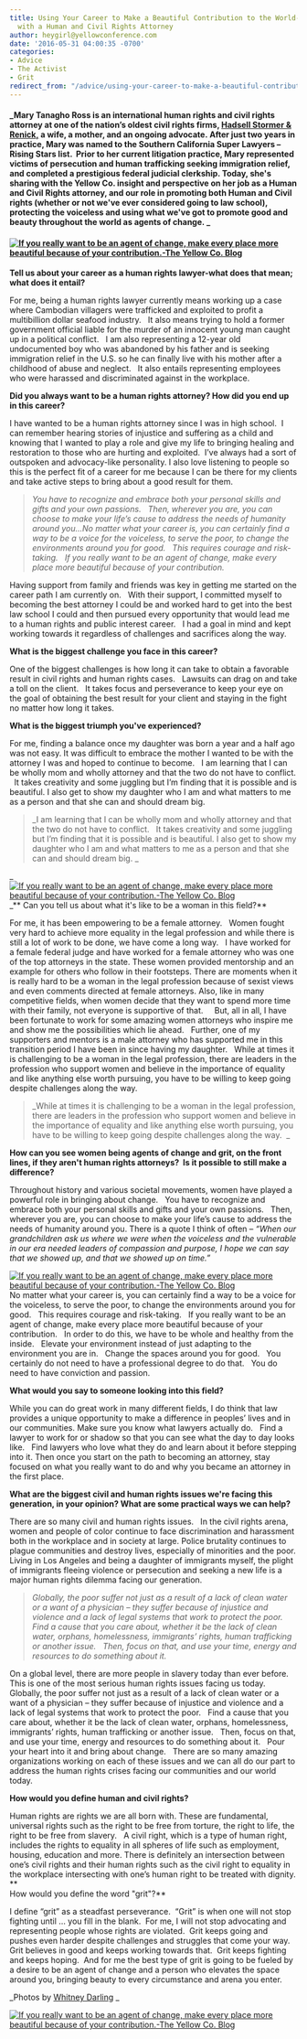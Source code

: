 ```yaml
---
title: Using Your Career to Make a Beautiful Contribution to the World-Our Interview
  with a Human and Civil Rights Attorney
author: heygirl@yellowconference.com
date: '2016-05-31 04:00:35 -0700'
categories:
- Advice
- The Activist
- Grit
redirect_from: "/advice/using-your-career-to-make-a-beautiful-contribution-to-the-world-our-interview-with-a-human-and-civil-rights-attorney/"
---
```


#### _Mary Tanagho Ross is an international human rights and civil rights attorney at one of the nation’s oldest civil rights firms, [Hadsell Stormer & Renick,](http://www.hadsellstormer.com/) a wife, a mother, and an ongoing advocate. After just two years in practice, Mary was named to the Southern California Super Lawyers – Rising Stars list.  Prior to her current litigation practice, Mary represented victims of persecution and human trafficking seeking immigration relief, and completed a prestigious federal judicial clerkship. Today, she's sharing with the Yellow Co. insight and perspective on her job as a Human and Civil Rights attorney, and our role in promoting both Human and Civil rights (whether or not we've ever considered going to law school), protecting the voiceless and using what we've got to promote good and beauty throughout the world as agents of change. _

#### [![If you really want to be an agent of change, make every place more beautiful because of your contribution.-The Yellow Co. Blog](https://yellow-blog-images.imgix.net/2016/05/IMG_0176.jpg)](https://yellow-blog-images.imgix.net/2016/05/IMG_0176.jpg)

**Tell us about your career as a human rights lawyer-what does that mean; what does it entail?**

For me, being a human rights lawyer currently means working up a case where Cambodian villagers were trafficked and exploited to profit a multibillion dollar seafood industry.   It also means trying to hold a former government official liable for the murder of an innocent young man caught up in a political conflict.   I am also representing a 12-year old undocumented boy who was abandoned by his father and is seeking immigration relief in the U.S. so he can finally live with his mother after a childhood of abuse and neglect.   It also entails representing employees who were harassed and discriminated against in the workplace.

**Did you always want to be a human rights attorney? How did you end up in this career?**

I have wanted to be a human rights attorney since I was in high school.  I can remember hearing stories of injustice and suffering as a child and knowing that I wanted to play a role and give my life to bringing healing and restoration to those who are hurting and exploited.  I’ve always had a sort of outspoken and advocacy-like personality. I also love listening to people so this is the perfect fit of a career for me because I can be there for my clients and take active steps to bring about a good result for them.

> _You have to recognize and embrace both your personal skills and gifts and your own passions.   Then, wherever you are, you can choose to make your life’s cause to address the needs of humanity around you...No matter what your career is, you can certainly find a way to be a voice for the voiceless, to serve the poor, to change the environments around you for good.   This requires courage and risk-taking.   If you really want to be an agent of change, make every place more beautiful because of your contribution._

Having support from family and friends was key in getting me started on the career path I am currently on.   With their support, I committed myself to becoming the best attorney I could be and worked hard to get into the best law school I could and then pursued every opportunity that would lead me to a human rights and public interest career.   I had a goal in mind and kept working towards it regardless of challenges and sacrifices along the way.  

**What is the biggest challenge you face in this career?**

One of the biggest challenges is how long it can take to obtain a favorable result in civil rights and human rights cases.   Lawsuits can drag on and take a toll on the client.   It takes focus and perseverance to keep your eye on the goal of obtaining the best result for your client and staying in the fight no matter how long it takes.

**What is the biggest triumph you've experienced?**

For me, finding a balance once my daughter was born a year and a half ago was not easy. It was difficult to embrace the mother I wanted to be with the attorney I was and hoped to continue to become.   I am learning that I can be wholly mom and wholly attorney and that the two do not have to conflict.   It takes creativity and some juggling but I’m finding that it is possible and is beautiful. I also get to show my daughter who I am and what matters to me as a person and that she can and should dream big. 

> _I am learning that I can be wholly mom and wholly attorney and that the two do not have to conflict.   It takes creativity and some juggling but I’m finding that it is possible and is beautiful. I also get to show my daughter who I am and what matters to me as a person and that she can and should dream big. _

_[![If you really want to be an agent of change, make every place more beautiful because of your contribution.-The Yellow Co. Blog](https://yellow-blog-images.imgix.net/2016/05/IMG_0320.jpg)](https://yellow-blog-images.imgix.net/2016/05/IMG_0320.jpg) _** Can you tell us about what it's like to be a woman in this field?**

For me, it has been empowering to be a female attorney.   Women fought very hard to achieve more equality in the legal profession and while there is still a lot of work to be done, we have come a long way.   I have worked for a female federal judge and have worked for a female attorney who was one of the top attorneys in the state. These women provided mentorship and an example for others who follow in their footsteps. There are moments when it is really hard to be a woman in the legal profession because of sexist views and even comments directed at female attorneys. Also, like in many competitive fields, when women decide that they want to spend more time with their family, not everyone is supportive of that.     But, all in all, I have been fortunate to work for some amazing women attorneys who inspire me and show me the possibilities which lie ahead.   Further, one of my supporters and mentors is a male attorney who has supported me in this transition period I have been in since having my daughter.   While at times it is challenging to be a woman in the legal profession, there are leaders in the profession who support women and believe in the importance of equality and like anything else worth pursuing, you have to be willing to keep going despite challenges along the way.  

> _While at times it is challenging to be a woman in the legal profession, there are leaders in the profession who support women and believe in the importance of equality and like anything else worth pursuing, you have to be willing to keep going despite challenges along the way.  _

**How can you see women being agents of change and grit, on the front lines, if they aren't human rights attorneys?  Is it possible to still make a difference?**

Throughout history and various societal movements, women have played a powerful role in bringing about change.   You have to recognize and embrace both your personal skills and gifts and your own passions.   Then, wherever you are, you can choose to make your life’s cause to address the needs of humanity around you. There is a quote I think of often – _“When our grandchildren ask us where we were when the voiceless and the vulnerable in our era needed leaders of compassion and purpose, I hope we can say that we showed up, and that we showed up on time.”_

[![If you really want to be an agent of change, make every place more beautiful because of your contribution.-The Yellow Co. Blog](https://yellow-blog-images.imgix.net/2016/05/IMG_01791.jpg)](https://yellow-blog-images.imgix.net/2016/05/IMG_01791.jpg) No matter what your career is, you can certainly find a way to be a voice for the voiceless, to serve the poor, to change the environments around you for good.   This requires courage and risk-taking.   If you really want to be an agent of change, make every place more beautiful because of your contribution.   In order to do this, we have to be whole and healthy from the inside.   Elevate your environment instead of just adapting to the environment you are in.   Change the spaces around you for good.   You certainly do not need to have a professional degree to do that.   You do need to have conviction and passion.

**What would you say to someone looking into this field?**

While you can do great work in many different fields, I do think that law provides a unique opportunity to make a difference in peoples’ lives and in our communities. Make sure you know what lawyers actually do.   Find a lawyer to work for or shadow so that you can see what the day to day looks like.   Find lawyers who love what they do and learn about it before stepping into it. Then once you start on the path to becoming an attorney, stay focused on what you really want to do and why you became an attorney in the first place.    

**What are the biggest civil and human rights issues we're facing this generation, in your opinion? What are some practical ways we can help?**

There are so many civil and human rights issues.   In the civil rights arena, women and people of color continue to face discrimination and harassment both in the workplace and in society at large. Police brutality continues to plague communities and destroy lives, especially of minorities and the poor. Living in Los Angeles and being a daughter of immigrants myself, the plight of immigrants fleeing violence or persecution and seeking a new life is a major human rights dilemma facing our generation.

> _Globally, the poor suffer not just as a result of a lack of clean water or a want of a physician – they suffer because of injustice and violence and a lack of legal systems that work to protect the poor.   Find a cause that you care about, whether it be the lack of clean water, orphans, homelessness, immigrants’ rights, human trafficking or another issue.   Then, focus on that, and use your time, energy and resources to do something about it._

On a global level, there are more people in slavery today than ever before. This is one of the most serious human rights issues facing us today. Globally, the poor suffer not just as a result of a lack of clean water or a want of a physician – they suffer because of injustice and violence and a lack of legal systems that work to protect the poor.   Find a cause that you care about, whether it be the lack of clean water, orphans, homelessness, immigrants’ rights, human trafficking or another issue.   Then, focus on that, and use your time, energy and resources to do something about it.   Pour your heart into it and bring about change.   There are so many amazing organizations working on each of these issues and we can all do our part to address the human rights crises facing our communities and our world today.   

**How would you define human and civil rights?**

Human rights are rights we are all born with. These are fundamental, universal rights such as the right to be free from torture, the right to life, the right to be free from slavery.   A civil right, which is a type of human right, includes the rights to equality in all spheres of life such as employment, housing, education and more. There is definitely an intersection between one’s civil rights and their human rights such as the civil right to equality in the workplace intersecting with one’s human right to be treated with dignity.[  
](https://yellow-blog-images.imgix.net/2016/05/IMG_01791.jpg)**  
How would you define the word "grit"?**

I define “grit” as a steadfast perseverance.  “Grit” is when one will not stop fighting until … you fill in the blank.  For me, I will not stop advocating and representing people whose rights are violated.  Grit keeps going and pushes even harder despite challenges and struggles that come your way. Grit believes in good and keeps working towards that.  Grit keeps fighting and keeps hoping.  And for me the best type of grit is going to be fueled by a desire to be an agent of change and a person who elevates the space around you, bringing beauty to every circumstance and arena you enter.

_Photos by [Whitney Darling](http://whitneydarling.com/) _

[![If you really want to be an agent of change, make every place more beautiful because of your contribution.-The Yellow Co. Blog](https://yellow-blog-images.imgix.net/2016/05/marytross.jpg)](http://www.hadsellstormer.com/)
